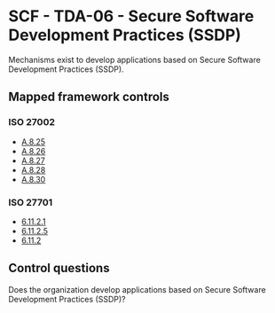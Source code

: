 # SCF - TDA-06 - Secure Software Development Practices (SSDP)
Mechanisms exist to develop applications based on Secure Software Development Practices (SSDP).
## Mapped framework controls
### ISO 27002
- [A.8.25](../iso27002/a-8.md#a825)
- [A.8.26](../iso27002/a-8.md#a826)
- [A.8.27](../iso27002/a-8.md#a827)
- [A.8.28](../iso27002/a-8.md#a828)
- [A.8.30](../iso27002/a-8.md#a830)
  
### ISO 27701
- [6.11.2.1](../iso27701/61121.md)
- [6.11.2.5](../iso27701/61125.md)
- [6.11.2](../iso27701/6112.md)
  
## Control questions
Does the organization develop applications based on Secure Software Development Practices (SSDP)?
  